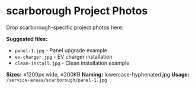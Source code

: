 # scarborough Project Photos

Drop scarborough-specific project photos here:

**Suggested files:**
- `panel-1.jpg` - Panel upgrade example
- `ev-charger.jpg` - EV charger installation
- `clean-install.jpg` - Clean installation example

**Sizes:** ≤1200px wide, ≤200KB
**Naming:** lowercase-hyphenated.jpg
**Usage:** `/service-areas/scarborough/panel-1.jpg`
